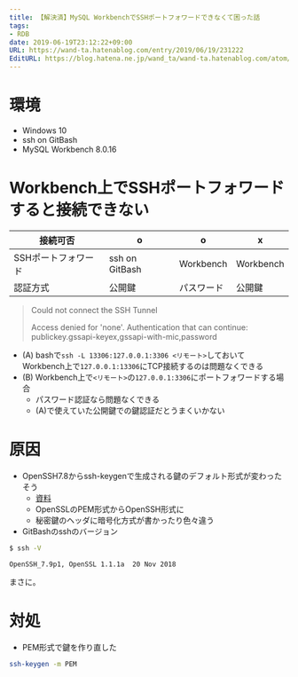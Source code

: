 ```yaml
---
title: 【解決済】MySQL WorkbenchでSSHポートフォワードできなくて困った話
tags:
- RDB
date: 2019-06-19T23:12:22+09:00
URL: https://wand-ta.hatenablog.com/entry/2019/06/19/231222
EditURL: https://blog.hatena.ne.jp/wand_ta/wand-ta.hatenablog.com/atom/entry/17680117127203309246
---
```


# 環境

- Windows 10
- ssh on GitBash
- MySQL Workbench 8.0.16 

# Workbench上でSSHポートフォワードすると接続できない

| 接続可否            | o              | o          | x         |
|---------------------|----------------|------------|-----------|
| SSHポートフォワード | ssh on GitBash | Workbench  | Workbench |
| 認証方式            | 公開鍵         | パスワード | 公開鍵    |


> Could not connect the SSH Tunnel
>  
> Access denied for 'none'. Authentication that can continue:
> publickey.gssapi-keyex,gssapi-with-mic,password

- (A) bashで`ssh -L 13306:127.0.0.1:3306 <リモート>`しておいて  
    Workbench上で`127.0.0.1:13306`にTCP接続するのは問題なくできる
- (B) Workbench上で`<リモート>`の`127.0.0.1:3306`にポートフォワードする場合
    - パスワード認証なら問題なくできる
    - (A)で使えていた公開鍵での鍵認証だとうまくいかない
    
# 原因

- OpenSSH7.8からssh-keygenで生成される鍵のデフォルト形式が変わったそう
    - [資料](https://dev.classmethod.jp/server-side/network/openssh78_potentially_incompatible_changes/)
    - OpenSSLのPEM形式からOpenSSH形式に
    - 秘密鍵のヘッダに暗号化方式が書かったり色々違う
- GitBashのsshのバージョン

```sh
$ ssh -V
```


```
OpenSSH_7.9p1, OpenSSL 1.1.1a  20 Nov 2018
```

まさに。


# 対処

- PEM形式で鍵を作り直した

```sh
ssh-keygen -m PEM
```
